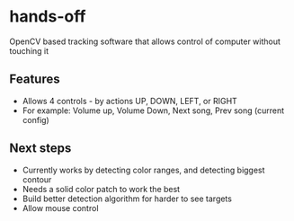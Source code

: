 # hands-off
OpenCV based tracking software that allows control of computer without touching it

## Features
 - Allows 4 controls - by actions UP, DOWN, LEFT, or RIGHT
 - For example: Volume up, Volume Down, Next song, Prev song (current config)
 
## Next steps
 - Currently works by detecting color ranges, and detecting biggest contour
 - Needs a solid color patch to work the best
 - Build better detection algorithm for harder to see targets
 - Allow mouse control
